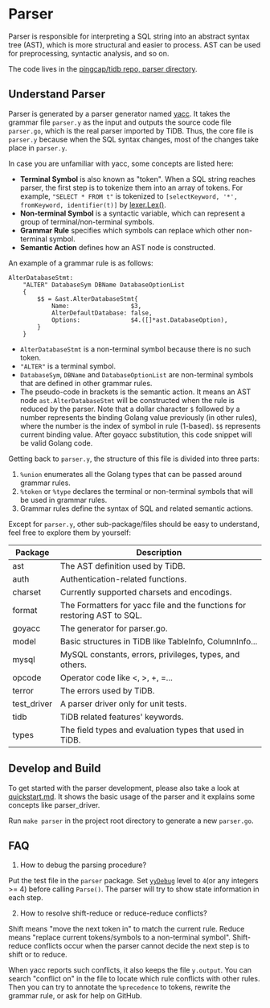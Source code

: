 # Parser

Parser is responsible for interpreting a SQL string into an abstract syntax tree (AST), which is more structural and easier to process. AST can be used for preprocessing, syntactic analysis, and so on.

The code lives in the [pingcap/tidb repo, parser directory](https://github.com/pingcap/tidb/tree/master/parser).

## Understand Parser

Parser is generated by a parser generator named [yacc](https://github.com/cznic/parser). It takes the grammar file `parser.y` as the input and outputs the source code file `parser.go`, which is the real parser imported by TiDB. Thus, the core file is `parser.y` because when the SQL syntax changes, most of the changes take place in `parser.y`.

In case you are unfamiliar with yacc, some concepts are listed here:

* **Terminal Symbol** is also known as "token". When a SQL string reaches parser, the first step is to tokenize them into an array of tokens. For example, `"SELECT * FROM t"` is tokenized to `[selectKeyword, '*', fromKeyword, identifier(t)]` by [lexer.Lex()](https://github.com/pingcap/tidb/blob/4b110036e1a7d7c3584113512a544c8350459157/parser/lexer.go#L169).
* **Non-terminal Symbol** is a syntactic variable, which can represent a group of terminal/non-terminal symbols.
* **Grammar Rule** specifies which symbols can replace which other non-terminal symbol.
* **Semantic Action** defines how an AST node is constructed.

An example of a grammar rule is as follows:

```
AlterDatabaseStmt:
	"ALTER" DatabaseSym DBName DatabaseOptionList
	{
		$$ = &ast.AlterDatabaseStmt{
			Name:                 $3,
			AlterDefaultDatabase: false,
			Options:              $4.([]*ast.DatabaseOption),
		}
	}
```

* `AlterDatabaseStmt` is a non-terminal symbol because there is no such token.
* `"ALTER"` is a terminal symbol.
* `DatabaseSym`, `DBName` and `DatabaseOptionList` are non-terminal symbols that are defined in other grammar rules.
* The pseudo-code in brackets is the semantic action. It means an AST node `ast.AlterDatabaseStmt` will be constructed when the rule is reduced by the parser. Note that a dollar character `$` followed by a number represents the binding Golang value previously (in other rules), where the number is the index of symbol in rule (1-based). `$$` represents current binding value. After goyacc substitution, this code snippet will be valid Golang code.

Getting back to `parser.y`, the structure of this file is divided into three parts:

1. `%union` enumerates all the Golang types that can be passed around grammar rules.
2. `%token` or `%type` declares the terminal or non-terminal symbols that will be used in grammar rules.
3. Grammar rules define the syntax of SQL and related semantic actions.

Except for `parser.y`, other sub-package/files should be easy to understand, feel free to explore them by yourself:

| Package     | Description                                                              |
|-------------|--------------------------------------------------------------------------|
| ast         | The AST definition used by TiDB.                                         |
| auth        | Authentication-related functions.                                        |
| charset     | Currently supported charsets and encodings.                              |
| format      | The Formatters for yacc file and the functions for restoring AST to SQL. |
| goyacc      | The generator for parser.go.                                             |
| model       | Basic structures in TiDB like TableInfo, ColumnInfo...                   |
| mysql       | MySQL constants, errors, privileges, types, and others.                  |
| opcode      | Operator code like <, >, +, =...                                         |
| terror      | The errors used by TiDB.                                                 |
| test_driver | A parser driver only for unit tests.                                     |
| tidb        | TiDB related features' keywords.                                         |
| types       | The field types and evaluation types that used in TiDB.                  |

## Develop and Build

To get started with the parser development, please also take a look at [quickstart.md](https://github.com/pingcap/tidb/blob/master/parser/docs/quickstart.md). It shows the basic usage of the parser and it explains some concepts like parser_driver.

Run `make parser` in the project root directory to generate a new `parser.go`.

## FAQ

1. How to debug the parsing procedure?

Put the test file in the `parser` package. Set [`yyDebug`](https://github.com/pingcap/tidb/blob/4b110036e1a7d7c3584113512a544c8350459157/parser/goyacc/main.go#L525) level to `4`(or any integers >= 4) before calling `Parse()`. The parser will try to show state information in each step.

2. How to resolve shift-reduce or reduce-reduce conflicts?

Shift means "move the next token in" to match the current rule. Reduce means "replace current tokens/symbols to a non-terminal symbol". Shift-reduce conflicts occur when the parser cannot decide the next step is to shift or to reduce.

When yacc reports such conflicts, it also keeps the file `y.output`. You can search "conflict on" in the file to locate which rule conflicts with other rules. Then you can try to annotate the `%precedence` to tokens, rewrite the grammar rule, or ask for help on GitHub.
